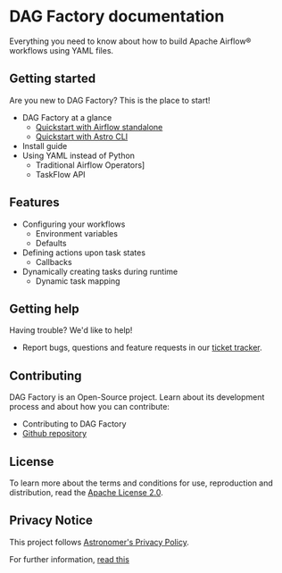 # DAG Factory documentation

Everything you need to know about how to build Apache Airflow® workflows using YAML files.

## Getting started

Are you new to DAG Factory? This is the place to start!

* DAG Factory at a glance
    * [Quickstart with Airflow standalone](quick-start-airflow-standalone.md)
    * [Quickstart with Astro CLI](quick-start-astro-cli.md)
* Install guide
* Using YAML instead of Python
  * Traditional Airflow Operators]
  * TaskFlow API

## Features

* Configuring your workflows
  * Environment variables
  * Defaults
* Defining actions upon task states
  * Callbacks
* Dynamically creating tasks during runtime
  * Dynamic task mapping

## Getting help

Having trouble? We'd like to help!

* Report bugs, questions and feature requests in our [ticket tracker](https://github.com/astronomer/dag-factory/issues).

## Contributing

DAG Factory is an Open-Source project. Learn about its development process and about how you can contribute:

* Contributing to DAG Factory
* [Github repository](https://github.com/astronomer/dag-factory/)

## License

To learn more about the terms and conditions for use, reproduction and distribution, read the [Apache License 2.0](https://github.com/astronomer/dag-factory/blob/main/LICENSE).

## Privacy Notice

This project follows [Astronomer's Privacy Policy](https://www.astronomer.io/privacy/).

For further information, [read this](https://github.com/astronomer/dag-factory/blob/main/PRIVACY_NOTICE.md)
